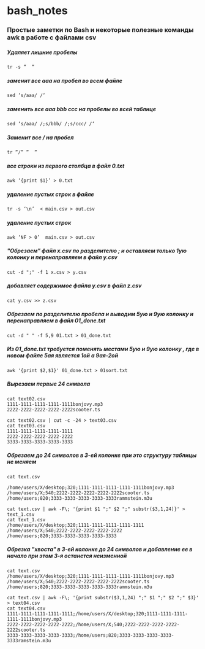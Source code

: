 # bash_notes

### Простые заметки по Bash и некоторые полезные команды awk в работе с файлами csv

##### Удаляет лишние пробелы
```tr -s “  “```               

##### заменит все aaa на пробел во всем файле 
```sed ‘s/aaa/ /‘ ```

##### заменить все aaa bbb ccc на пробелы во всей таблице 
```sed ‘s/aaa/ /;s/bbb/ /;s/ccc/ /‘ ```

##### Заменит все / на пробел 
```tr “/“ “  “``` 

##### все строки из первого столбца в файл 0.txt
```awk ‘{print $1}’ > 0.txt``` 

##### удаление пустых строк в файле
```tr -s ‘\n’  < main.csv > out.csv``` 

##### удаление пустых строк
```awk ‘NF > 0’  main.csv > out.csv ```

##### "Обрезаем" файл x.csv по разделителю ; и оставляем только 1ую колонку и перенаправляем в файл y.csv
```cut -d ";" -f 1 x.csv > y.csv``` 

##### добавляет содержимое файла y.csv в файл z.csv
```cat y.csv >> z.csv``` 

##### Обрезаем по разделителю пробела и выводим 5ую и 9ую колонку и перенаправляем в файл  01_done.txt
```cut -d " " -f 5,9 01.txt > 01_done.txt```

##### Из  01_done.txt требуется поменять местами 5ую и 9ую колонку , где в новом файле 5ая является 1ой а 9ая-2ой
```awk '{print $2,$1}' 01_done.txt > 01sort.txt```

##### Вырезаем первые 24 символа 
```
cat text02.csv
1111-1111-1111-1111-1111bonjovy.mp3
2222-2222-2222-2222-2222scooter.ts

cat text02.csv | cut -c -24 > text03.csv
cat text03.csv 
1111-1111-1111-1111-1111
2222-2222-2222-2222-2222
3333-3333-3333-3333-3333
```

##### Обрезаем до 24 символов в 3-ей колонке при это структуру таблицы не меняем
```
cat text.csv

/home/users/X/desktop;320;1111-1111-1111-1111-1111bonjovy.mp3
/home/users/X;540;2222-2222-2222-2222-2222scooter.ts
/home/users;820;3333-3333-3333-3333-3333rammstein.m3u

cat text.csv | awk -F\; '{print $1 ";" $2 ";" substr($3,1,24)}' > text_1.csv 
cat text_1.csv 
/home/users/X/desktop;320;1111-1111-1111-1111-1111
/home/users/X;540;2222-2222-2222-2222-2222
/home/users;820;3333-3333-3333-3333-3333
```

##### Обрезка "хвоста" в 3-ей колонке до 24 символов и добавление ее в начало при этом 3-я останется неизменной 
```
cat text.csv
/home/users/X/desktop;320;1111-1111-1111-1111-1111bonjovy.mp3
/home/users/X;540;2222-2222-2222-2222-2222scooter.ts
/home/users;820;3333-3333-3333-3333-3333rammstein.m3u

cat text.csv | awk -F\; '{print substr($3,1,24) ";" $1 ";" $2 ";" $3}' > text04.csv
cat text04.csv 
1111-1111-1111-1111-1111;/home/users/X/desktop;320;1111-1111-1111-1111-1111bonjovy.mp3
2222-2222-2222-2222-2222;/home/users/X;540;2222-2222-2222-2222-2222scooter.ts
3333-3333-3333-3333-3333;/home/users;820;3333-3333-3333-3333-3333ramstein.m3u
```
